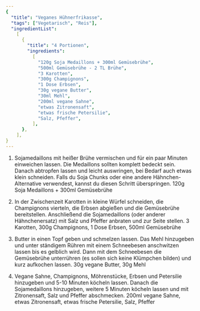 ```yaml
---
{
  "title": "Veganes Hühnerfrikasse",
  "tags": ["Vegetarisch", "Reis"],
  "ingredientList":
    [
      {
        "title": "4 Portionen",
        "ingredients":
          [
            "120g Soja Medaillons + 300ml Gemüsebrühe",
            "500ml Gemüsebrühe - 2 TL Brühe",
            "3 Karotten",
            "300g Champignons",
            "1 Dose Erbsen",
            "30g vegane Butter",
            "30ml Mehl",
            "200ml vegane Sahne",
            "etwas Zitronensaft",
            "etwas frische Petersilie",
            "Salz, Pfeffer",
          ],
      },
    ],
}
---
```


1. Sojamedaillons mit heißer Brühe vermischen und für ein paar Minuten einweichen lassen. Die Medaillons sollten komplett bedeckt sein. Danach abtropfen lassen und leicht auswringen, bei Bedarf auch etwas klein schneiden. Falls du Soja Chunks oder eine andere Hähnchen-Alternative verwendest, kannst du diesen Schritt überspringen.
   120g Soja Medaillons + 300ml Gemüsebrühe

2. In der Zwischenzeit Karotten in kleine Würfel schneiden, die Champignons vierteln, die Erbsen abgießen und die Gemüsebrühe bereitstellen. Anschließend die Sojamedaillons (oder anderer Hähnchenersatz) mit Salz und Pfeffer anbraten und zur Seite stellen.
   3 Karotten, 300g Champignons, 1 Dose Erbsen, 500ml Gemüsebrühe

3. Butter in einen Topf geben und schmelzen lassen. Das Mehl hinzugeben und unter ständigem Rühren mit einem Schneebesen anschwitzen lassen bis es gelblich wird. Dann mit dem Schneebesen die Gemüsebrühe unterrühren (es sollen sich keine Klümpchen bilden) und kurz aufkochen lassen.
   30g vegane Butter, 30g Mehl

4. Vegane Sahne, Champignons, Möhrenstücke, Erbsen und Petersilie hinzugeben und 5-10 Minuten köcheln lassen. Danach die Sojamedaillons hinzugeben, weitere 5 Minuten köcheln lassen und mit Zitronensaft, Salz und Pfeffer abschmecken.
   200ml vegane Sahne, etwas Zitronensaft, etwas frische Petersilie, Salz, Pfeffer
